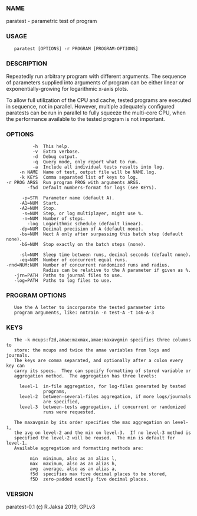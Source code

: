### NAME
paratest - parametric test of program

### USAGE
       paratest [OPTIONS] -r PROGRAM [PROGRAM-OPTIONS]

### DESCRIPTION
Repeatedly run arbitrary program with different arguments. The sequence
of parameters supplied into arguments of program can be either linear or
exponentially-growing for logarithmic x-axis plots.

To allow full utilization of the CPU and cache, tested programs are
executed in sequence, not in parallel.  However, multiple adequately
configured paratests can be run in parallel to fully squeeze the
multi-core CPU, when the performance available to the tested program
is not important.

### OPTIONS
              -h  This help.
              -v  Extra verbose.
              -d  Debug output.
              -q  Query mode, only report what to run.
              -a  Include all individual tests results into log.
         -n NAME  Name of test, output file will be NAME.log.
         -k KEYS  Comma separated list of keys to log.
    -r PROG ARGS  Run program PROG with arguments ARGS.
            -f5d  Default numbers-format for logs (see KEYS).
   
          -p=STR  Parameter name (default A).
         -A1=NUM  Start.
         -A2=NUM  Stop.
          -s=NUM  Step, or log multiplayer, might use %.
          -n=NUM  Number of steps.
            -log  Logarithmic schedule (default linear).
         -dp=NUM  Decimal precision of A (default none).
         -bs=NUM  Next A only after surpassing this batch step (default none).
         -bS=NUM  Stop exactly on the batch steps (none). 
   
         -sl=NUM  Sleep time between runs, decimal seconds (default none).
         -eq=NUM  Number of concurrent equal runs.
    -rnd=NUM:NUM  Number of concurrent randomized runs and radius.
                  Radius can be relative to the A parameter if given as %.
       -jrn=PATH  Paths to journal files to use.
       -log=PATH  Paths to log files to use.

### PROGRAM OPTIONS
       Use the A letter to incorporate the tested parameter into
       program arguments, like: nntrain -n test-A -t 146-A-3

### KEYS
       The -k mcups:f2d,amae:maxmax,amae:maxavgmin specifies three columns to
       store: the mcups and twice the amae variables from logs and journals. 
       The keys are comma separated, and optionally after a colon every key can
       carry its specs.  They can specify formatting of stored variable or
       aggregation method.  The aggregation has three levels:
   
         level-1  in-file aggregation, for log-files generated by tested
                  programs,
         level-2  between-several-files aggregation, if more logs/journals
                  are specified,
         level-3  between-tests aggregation, if concurrent or randomized
                  runs were requested.
   
       The maxavgmin by its order specifies the max aggregation on level-1,
       the avg on level-2 and the min on level-3.  If no level-3 method is
       specified the level-2 will be reused.  The min is default for level-1.
       Available aggregation and formatting methods are:
   
             min  minimum, also as an alias l,
             max  maximum, also as an alias h,
             avg  average, also as an alias a,
             f5d  specifies max five decimal places to be stored,
             f5D  zero-padded exactly five decimal places.

### VERSION
paratest-0.1 (c) R.Jaksa 2019, GPLv3

